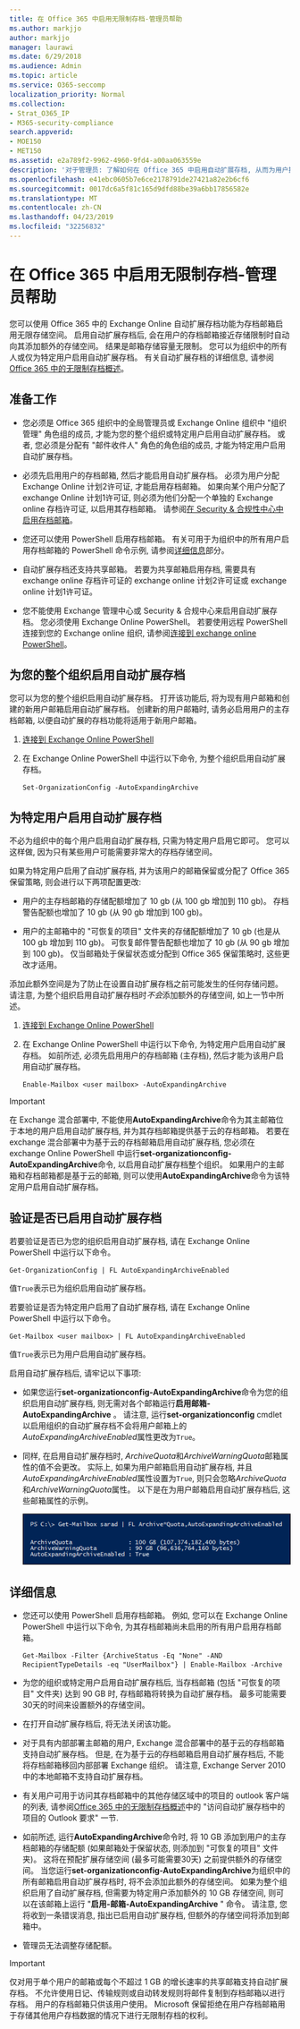 ```yaml
---
title: 在 Office 365 中启用无限制存档-管理员帮助
ms.author: markjjo
author: markjjo
manager: laurawi
ms.date: 6/29/2018
ms.audience: Admin
ms.topic: article
ms.service: O365-seccomp
localization_priority: Normal
ms.collection:
- Strat_O365_IP
- M365-security-compliance
search.appverid:
- MOE150
- MET150
ms.assetid: e2a789f2-9962-4960-9fd4-a00aa063559e
description: '对于管理员: 了解如何在 Office 365 中启用自动扩展存档, 从而为用户提供对其 Exchange Online 邮箱的无限制存储。 您可以为整个组织或仅为特定用户启用自动扩展存档。'
ms.openlocfilehash: e41ebc0605b7e6ce2178791de27421a82e2b6cf6
ms.sourcegitcommit: 0017dc6a5f81c165d9dfd88be39a6bb17856582e
ms.translationtype: MT
ms.contentlocale: zh-CN
ms.lasthandoff: 04/23/2019
ms.locfileid: "32256832"
---
```

# <a name="enable-unlimited-archiving-in-office-365---admin-help"></a>在 Office 365 中启用无限制存档-管理员帮助

您可以使用 Office 365 中的 Exchange Online 自动扩展存档功能为存档邮箱启用无限存储空间。 启用自动扩展存档后, 会在用户的存档邮箱接近存储限制时自动向其添加额外的存储空间。 结果是邮箱存储容量无限制。 您可以为组织中的所有人或仅为特定用户启用自动扩展存档。 有关自动扩展存档的详细信息, 请参阅[Office 365 中的无限制存档概述](unlimited-archiving.md)。

## <a name="before-you-begin"></a>准备工作

- 您必须是 Office 365 组织中的全局管理员或 Exchange Online 组织中 "组织管理" 角色组的成员, 才能为您的整个组织或特定用户启用自动扩展存档。 或者, 您必须是分配有 "邮件收件人" 角色的角色组的成员, 才能为特定用户启用自动扩展存档。
    
- 必须先启用用户的存档邮箱, 然后才能启用自动扩展存档。 必须为用户分配 Exchange Online 计划2许可证, 才能启用存档邮箱。 如果向某个用户分配了 exchange Online 计划1许可证, 则必须为他们分配一个单独的 Exchange online 存档许可证, 以启用其存档邮箱。 请参阅[在 Security & 合规性中心中启用存档邮箱](enable-archive-mailboxes.md)。
    
- 您还可以使用 PowerShell 启用存档邮箱。 有关可用于为组织中的所有用户启用存档邮箱的 PowerShell 命令示例, 请参阅[详细信息](#more-information)部分。 
    
- 自动扩展存档还支持共享邮箱。 若要为共享邮箱启用存档, 需要具有 exchange online 存档许可证的 exchange online 计划2许可证或 exchange online 计划1许可证。
    
- 您不能使用 Exchange 管理中心或 Security & 合规中心来启用自动扩展存档。 您必须使用 Exchange Online PowerShell。 若要使用远程 PowerShell 连接到您的 Exchange online 组织, 请参阅[连接到 exchange online PowerShell](https://go.microsoft.com/fwlink/p/?linkid=396554)。
    
  
## <a name="enable-auto-expanding-archiving-for-your-entire-organization"></a>为您的整个组织启用自动扩展存档

您可以为您的整个组织启用自动扩展存档。 打开该功能后, 将为现有用户邮箱和创建的新用户邮箱启用自动扩展存档。 创建新的用户邮箱时, 请务必启用用户的主存档邮箱, 以便自动扩展的存档功能将适用于新用户邮箱。
  
1. [连接到 Exchange Online PowerShell](https://go.microsoft.com/fwlink/p/?linkid=396554)
    
2. 在 Exchange Online PowerShell 中运行以下命令, 为整个组织启用自动扩展存档。

    ```
    Set-OrganizationConfig -AutoExpandingArchive
    ```
  
## <a name="enable-auto-expanding-archiving-for-specific-users"></a>为特定用户启用自动扩展存档

不必为组织中的每个用户启用自动扩展存档, 只需为特定用户启用它即可。 您可以这样做, 因为只有某些用户可能需要非常大的存档存储空间。
  
如果为特定用户启用了自动扩展存档, 并为该用户的邮箱保留或分配了 Office 365 保留策略, 则会进行以下两项配置更改:
  
- 用户的主存档邮箱的存储配额增加了 10 gb (从 100 gb 增加到 110 gb)。 存档警告配额也增加了 10 gb (从 90 gb 增加到 100 gb)。
    
- 用户的主邮箱中的 "可恢复的项目" 文件夹的存储配额增加了 10 gb (也是从 100 gb 增加到 110 gb)。 可恢复邮件警告配额也增加了 10 gb (从 90 gb 增加到 100 gb)。 仅当邮箱处于保留状态或分配到 Office 365 保留策略时, 这些更改才适用。
    
添加此额外空间是为了防止在设置自动扩展存档之前可能发生的任何存储问题。 请注意, 为整个组织启用自动扩展存档时*不会*添加额外的存储空间, 如上一节中所述。 
  
1. [连接到 Exchange Online PowerShell](https://go.microsoft.com/fwlink/p/?linkid=396554)
    
2. 在 Exchange Online PowerShell 中运行以下命令, 为特定用户启用自动扩展存档。 如前所述, 必须先启用用户的存档邮箱 (主存档), 然后才能为该用户启用自动扩展存档。
    
    ```
    Enable-Mailbox <user mailbox> -AutoExpandingArchive
    ```


> [!IMPORTANT]
> 在 Exchange 混合部署中, 不能使用**AutoExpandingArchive**命令为其主邮箱位于本地的用户启用自动扩展存档, 并为其存档邮箱提供基于云的存档邮箱。 若要在 exchange 混合部署中为基于云的存档邮箱启用自动扩展存档, 您必须在 exchange Online PowerShell 中运行**set-organizationconfig-AutoExpandingArchive**命令, 以启用自动扩展存档整个组织。 如果用户的主邮箱和存档邮箱都是基于云的邮箱, 则可以使用**AutoExpandingArchive**命令为该特定用户启用自动扩展存档。 
  
## <a name="verify-that-auto-expanding-archiving-is-enabled"></a>验证是否已启用自动扩展存档

若要验证是否已为您的组织启用自动扩展存档, 请在 Exchange Online PowerShell 中运行以下命令。

```
Get-OrganizationConfig | FL AutoExpandingArchiveEnabled
```

值`True`表示已为组织启用自动扩展存档。 
  
若要验证是否为特定用户启用了自动扩展存档, 请在 Exchange Online PowerShell 中运行以下命令。
  
```
Get-Mailbox <user mailbox> | FL AutoExpandingArchiveEnabled
```
值`True`表示已为用户启用自动扩展存档。 
  
启用自动扩展存档后, 请牢记以下事项:
  
- 如果您运行**set-organizationconfig-AutoExpandingArchive**命令为您的组织启用自动扩展存档, 则无需对各个邮箱运行**启用邮箱-AutoExpandingArchive** 。 请注意, 运行**set-organizationconfig** cmdlet 以启用组织的自动扩展存档不会将用户邮箱上的*AutoExpandingArchiveEnabled*属性更改为`True`。
    
- 同样, 在启用自动扩展存档时, *ArchiveQuota*和*ArchiveWarningQuota*邮箱属性的值不会更改。 实际上, 如果为用户邮箱启用自动扩展存档, 并且*AutoExpandingArchiveEnabled*属性设置为`True`, 则只会忽略*ArchiveQuota*和*ArchiveWarningQuota*属性。 以下是在为用户邮箱启用自动扩展存档后, 这些邮箱属性的示例。 
    
    ![启用自动扩展存档后, ArchiveQuota 和 ArchiveWarningQuota 属性将被忽略](media/6a1c1b69-5c4c-4267-aac8-53577667f03e.png)

  
## <a name="more-information"></a>详细信息

- 您还可以使用 PowerShell 启用存档邮箱。 例如, 您可以在 Exchange Online PowerShell 中运行以下命令, 为其存档邮箱尚未启用的所有用户启用存档邮箱。

    ```
    Get-Mailbox -Filter {ArchiveStatus -Eq "None" -AND RecipientTypeDetails -eq "UserMailbox"} | Enable-Mailbox -Archive
    ```

- 为您的组织或特定用户启用自动扩展存档后, 当存档邮箱 (包括 "可恢复的项目" 文件夹) 达到 90 GB 时, 存档邮箱将转换为自动扩展存档。 最多可能需要30天的时间来设置额外的存储空间。
    
- 在打开自动扩展存档后, 将无法关闭该功能。
    
- 对于具有内部部署主邮箱的用户, Exchange 混合部署中的基于云的存档邮箱支持自动扩展存档。 但是, 在为基于云的存档邮箱启用自动扩展存档后, 不能将存档邮箱移回内部部署 Exchange 组织。 请注意, Exchange Server 2010 中的本地邮箱不支持自动扩展存档。
    
- 有关用户可用于访问其存档邮箱中的其他存储区域中的项目的 outlook 客户端的列表, 请参阅[Office 365 中的无限制存档概述](unlimited-archiving.md#outlook-requirements-for-accessing-items-in-an-auto-expanded-archive)中的 "访问自动扩展存档中的项目的 Outlook 要求" 一节.
    
- 如前所述, 运行**AutoExpandingArchive**命令时, 将 10 GB 添加到用户的主存档邮箱的存储配额 (如果邮箱处于保留状态, 则添加到 "可恢复的项目" 文件夹)。 这将在预配扩展存储空间 (最多可能需要30天) 之前提供额外的存储空间。 当您运行**set-organizationconfig-AutoExpandingArchive**为组织中的所有邮箱启用自动扩展存档时, 将不会添加此额外的存储空间。 如果为整个组织启用了自动扩展存档, 但需要为特定用户添加额外的 10 GB 存储空间, 则可以在该邮箱上运行 "**启用-邮箱-AutoExpandingArchive** " 命令。 请注意, 您将收到一条错误消息, 指出已启用自动扩展存档, 但额外的存储空间将添加到邮箱中。 

- 管理员无法调整存储配额。

> [!IMPORTANT]
> 仅对用于单个用户的邮箱或每个不超过 1 GB 的增长速率的共享邮箱支持自动扩展存档。 不允许使用日记、传输规则或自动转发规则将邮件复制到存档邮箱以进行存档。 用户的存档邮箱只供该用户使用。 Microsoft 保留拒绝在用户存档邮箱用于存储其他用户存档数据的情况下进行无限制存档的权利。
